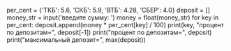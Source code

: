 per_cent = {'ТКБ': 5.6, 'СКБ': 5.9, 'ВТБ': 4.28, 'СБЕР': 4.0}
deposit = []
money_str = input('введите сумму: ')
money = float(money_str)
for key in per_cent:
    deposit.append(money * per_cent[key] / 100)
    print(key, "процент по депозитам=", deposit[-1])
print("процент по депозитам=", deposit)
print("максимальный депозит=", max(deposit))
